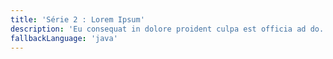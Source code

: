 ```yaml
---
title: 'Série 2 : Lorem Ipsum'
description: 'Eu consequat in dolore proident culpa est officia ad do. Labore non dolore sint sunt anim labore velit duis. Eiusmod mollit irure Lorem deserunt non occaecat nisi deserunt occaecat. Anim ut voluptate officia laborum exercitation consequat aliqua id eiusmod.'
fallbackLanguage: 'java'
---
```

